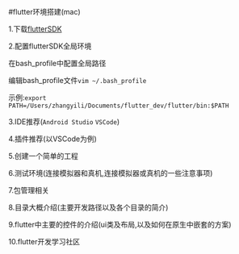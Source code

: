 #flutter环境搭建(mac)

1.下载[flutterSDK](https://flutter.io/setup-macos/)    

2.配置flutterSDK全局环境    

在bash_profile中配置全局路径    

编辑bash_profile文件<code>vim ~/.bash_profile</code>    

示例:<code>export PATH=/Users/zhangyili/Documents/flutter_dev/flutter/bin:$PATH</code>
  
3.IDE推荐(<code>Android Studio</code> <code>VSCode</code>)    

4.插件推荐(以VSCode为例)    

5.创建一个简单的工程    

6.测试环境(连接模拟器和真机,连接模拟器或真机的一些注意事项)    

7.包管理相关    

8.目录大概介绍(主要开发路径以及各个目录的简介)    

9.flutter中主要的控件的介绍(ui类及布局,以及如何在原生中嵌套的方案)    

10.flutter开发学习社区


